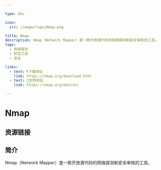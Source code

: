 ```yaml
---

type: doc

icon:
  src: /image/logo/Nmap.png

title: ‌‌Nmap
description: ‌‌Nmap（Network Mapper）是一款开放源代码的网络探测和安全审核的工具。
tags:
  - 网络探测
  - 抓包工具
  - 安全

links:
  - text: ⏬下载地址
    link: https://nmap.org/download.html
  - text: 📖文档地址
    link: https://nmap.org/man/zh/

---
```


<ShowLogo />

# ‌‌Nmap

<ShowTags />

<ShowBreadcrumb />

## 资源链接

<ShowLinks />

## 简介

‌‌Nmap（Network Mapper）是一款开放源代码的网络探测和安全审核的工具。
